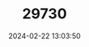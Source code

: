 ---
title: "29730"
category: "Rousettus aegyptiacus"
draft: false
date: 2024-02-22 13:03:50
languages:
  English: ["Egyptian Rousette", "Egyptian Fruit Bat"]
  Italian: ["Rossetto egiziano"]
  French: ["Rousette d' Égypte"]
---